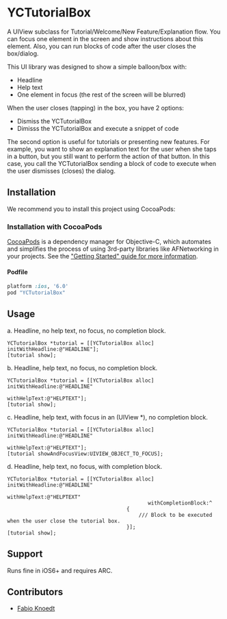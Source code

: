 YCTutorialBox
=============

A UIView subclass for Tutorial/Welcome/New Feature/Explanation flow. You can focus one element in the screen and show instructions about this element. Also, you can run blocks of code after the user closes the box/dialog.

This UI library was designed to show a simple balloon/box with:
- Headline
- Help text
- One element in focus (the rest of the screen will be blurred)

When the user closes (tapping) in the box, you have 2 options:
- Dismiss the YCTutorialBox
- Dimisss the YCTutorialBox and execute a snippet of code

The second option is useful for tutorials or presenting new features. For example, you want to show an explanation text for the user when she taps in a button, but you still want to perform the action of that button. In this case, you call the YCTutorialBox sending a block of code to execute when the user dismisses (closes) the dialog.

Installation
------------

We recommend you to install this project using CocoaPods:

### Installation with CocoaPods

[CocoaPods](http://cocoapods.org) is a dependency manager for Objective-C, which automates and simplifies the process of using 3rd-party libraries like AFNetworking in your projects. See the ["Getting Started" guide for more information](https://github.com/AFNetworking/AFNetworking/wiki/Getting-Started-with-AFNetworking).

#### Podfile

```ruby
platform :ios, '6.0'
pod "YCTutorialBox"
```

Usage
------------

a. Headline, no help text, no focus, no completion block.

	YCTutorialBox *tutorial = [[YCTutorialBox alloc] initWithHeadline:@"HEADLINE"];
	[tutorial show];

b. Headline, help text, no focus, no completion block.

	YCTutorialBox *tutorial = [[YCTutorialBox alloc] initWithHeadline:@"HEADLINE"
                                                     	 withHelpText:@"HELPTEXT"];
	[tutorial show];
	
c. Headline, help text, with focus in an (UIView *), no completion block.

	YCTutorialBox *tutorial = [[YCTutorialBox alloc] initWithHeadline:@"HEADLINE"
                                                     	 withHelpText:@"HELPTEXT"];
	[tutorial showAndFocusView:UIVIEW_OBJECT_TO_FOCUS];
	
d. Headline, help text, no focus, with completion block.

	YCTutorialBox *tutorial = [[YCTutorialBox alloc] initWithHeadline:@"HEADLINE"
                                                     	 withHelpText:@"HELPTEXT"
                                                  withCompletionBlock:^
                                           {
                                               /// Block to be executed when the user close the tutorial box.
                                           }];
	[tutorial show];
	
	
Support
------------	
	
Runs fine in iOS6+ and requires ARC.

	
Contributors
------------

* [Fabio Knoedt](https://github.com/fabioknoedt)
